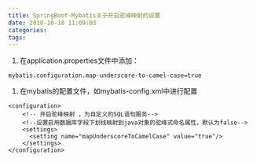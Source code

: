 ```yaml
---
title: SpringBoot-Mybatis关于开启驼峰映射的设置
date: 2018-10-18 11:09:03
categories:
tags:
---
```



1. 在application.properties文件中添加：
```
mybatis.configuration.map-underscore-to-camel-case=true
```

1. 在mybatis的配置文件，如mybatis-config.xml中进行配置
```
<configuration>
    <!-- 开启驼峰映射 ，为自定义的SQL语句服务-->
    <!--设置启用数据库字段下划线映射到java对象的驼峰式命名属性，默认为false-->  
    <settings>
      <setting name="mapUnderscoreToCamelCase" value="true"/>
    </settings> 
</configuration>
```